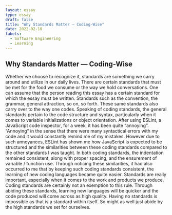 ```yaml
---
layout: essay
type: essay
draft: false
title: "Why Standards Matter — Coding-Wise"
date: 2022-02-10
labels:
  - Software Engineering
  - Learning
---
```


## **Why Standards Matter — Coding-Wise**
  Whether we choose to recognize it, standards are something we carry around and utilize in our daily lives. There are certain standards that must be met for the food we consume or the way we hold conversations. One can assume that the person reading this essay has a certain standard for which the essay must be written. Standards such as the convention, the grammar, general attraction, so on, so forth. These same standards also carry over to the way one codes.
Speaking of coding standards, the general standards pertain to the code structure and syntax, particularly when it comes to variable initializations or object orientation. After using ESLint, a JavaScript code inspector, for a week, it has been quite “annoying”. “Annoying” in the sense that there were many syntactical errors with my code and it would constantly remind me of my mistakes. However due to such annoyances, ESLint has shown me how JavaScript is expected to be structured and the similarities between these coding standards compared to the other standards I was taught. In both coding standards, the indentation remained consistent, along with proper spacing, and the ensurement of variable / function use. Through noticing these similarities, it had also occurred to me that by keeping such coding standards consistent, the learning of new coding languages became quite easier.
  Standards are really important, especially when it comes to the work and products we produce. Coding standards are certainly not an exemption to this rule. Through abiding these standards, learning new languages will be quicker and the code produced will come across as high quality. Having no standards is impossible as that is a standard within itself. So might as well just abide by the high standards we set for ourselves.
